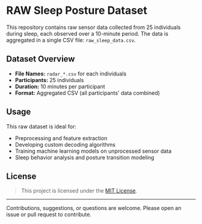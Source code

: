 # RAW Sleep Posture Dataset

This repository contains raw sensor data collected from 25 individuals during sleep, each observed over a 10-minute period. The data is aggregated in a single CSV file: `raw_sleep_data.csv`.

## Dataset Overview

- **File Names:** `radar_*.csv` for each individuals
- **Participants:** 25 individuals
- **Duration:** 10 minutes per participant
- **Format:** Aggregated CSV (all participants' data combined)

## Usage

This raw dataset is ideal for:

- Preprocessing and feature extraction
- Developing custom decoding algorithms
- Training machine learning models on unprocessed sensor data
- Sleep behavior analysis and posture transition modeling

## License

> This project is licensed under the [MIT License](LICENSE).

---

Contributions, suggestions, or questions are welcome. Please open an issue or pull request to contribute.

